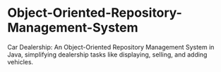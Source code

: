 # Object-Oriented-Repository-Management-System
Car Dealership: An Object-Oriented Repository Management System in Java, simplifying dealership tasks like displaying, selling, and adding vehicles.
